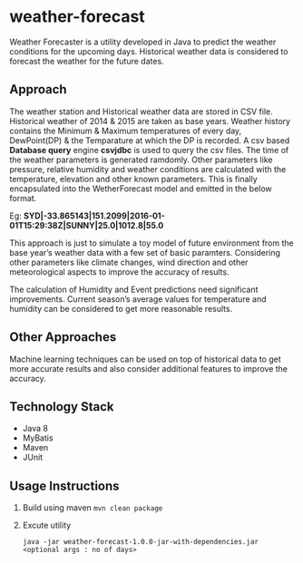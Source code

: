 # weather-forecast
Weather Forecaster is a utility developed in Java to predict the weather conditions for the upcoming days. Historical weather data is considered to forecast the weather for the future dates.

## Approach
The weather station and Historical weather data are stored in CSV file.  Historical weather of 2014 & 2015 are taken as base years. Weather history contains the Minimum &  Maximum temperatures of every day, DewPoint(DP) & the Temparature at which the DP is recorded.  A csv based __Database query__ engine **csvjdbc** is used to query the csv files.  The time of the weather parameters is generated ramdomly. Other parameters like pressure, relative humidity and weather conditions are calculated with the temperature, elevation and other known parameters. This is finally encapsulated into the WetherForecast model and emitted in the below format.


Eg: **SYD|-33.865143|151.2099|2016-01-01T15:29:38Z|SUNNY|25.0|1012.8|55.0**

This approach is just to simulate a toy model of future environment from the base year’s weather data with a few set of basic paramters. Considering other parameters like climate changes, wind direction and other meteorological aspects to improve the accuracy of results. 

The calculation of Humidity and Event predictions need significant improvements. Current season’s average values for temperature and humidity can be considered to get more reasonable results.

## Other Approaches
Machine learning techniques can be used on top of historical data to get more accurate results and also consider additional features to improve the accuracy.

## Technology Stack
* Java 8
* MyBatis
* Maven
* JUnit

## Usage Instructions
1. Build using maven 
    ```mvn clean package```

2. Excute utility
    ```cd target
    java -jar weather-forecast-1.0.0-jar-with-dependencies.jar <optional args : no of days>
